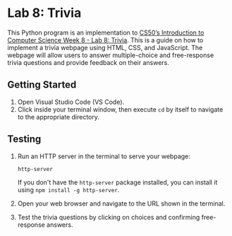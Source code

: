 # Lab 8: Trivia

This Python program is an implementation to [CS50’s Introduction to Computer Science Week 8 - Lab 8: Trivia](https://cs50.harvard.edu/x/2023/labs/8/). This is a guide on how to implement a trivia webpage using HTML, CSS, and JavaScript. The webpage will allow users to answer multiple-choice and free-response trivia questions and provide feedback on their answers.

## Getting Started

1. Open Visual Studio Code (VS Code).
2. Click inside your terminal window, then execute `cd` by itself to navigate to the appropriate directory.

## Testing

1. Run an HTTP server in the terminal to serve your webpage:

   ```bash
   http-server
   ```

   If you don't have the `http-server` package installed, you can install it using `npm install -g http-server`.

2. Open your web browser and navigate to the URL shown in the terminal.

3. Test the trivia questions by clicking on choices and confirming free-response answers.